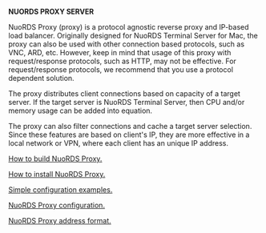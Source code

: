 **NUORDS PROXY SERVER**

NuoRDS Proxy (proxy) is a protocol agnostic reverse proxy and IP-based load balancer. Originally designed for NuoRDS Terminal Server for Mac, the proxy can also be used with other connection based protocols, such as VNC, ARD, etc. However, keep in mind that usage of this proxy with request/response protocols, such as HTTP, may not be effective. For request/response protocols, we recommend that you use a protocol dependent solution.

The proxy distributes client connections based on capacity of a target server. If the target server is NuoRDS Terminal Server, then CPU and/or memory usage can be added into equation.

The proxy can also filter connections and cache a target server selection. Since these features are based on client's IP, they are more effective in a local network or VPN, where each client has an unique IP address. 

[How to build NuoRDS Proxy.](BUILD.md)

[How to install NuoRDS Proxy.](INSTALL.md)

[Simple configuration examples.](EXAMPLES.md)

[NuoRDS Proxy configuration.](CONFIG.md)

[NuoRDS Proxy address format.](ADDRESS.md)
